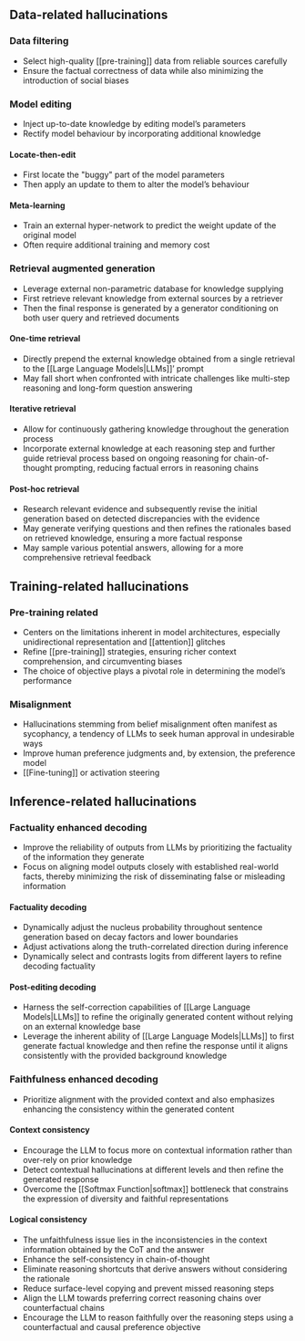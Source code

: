 ## Data-related hallucinations

### Data filtering

- Select high-quality [[pre-training]] data from reliable sources carefully
- Ensure the factual correctness of data while also minimizing the introduction of social biases

### Model editing

- Inject up-to-date knowledge by editing model’s parameters
- Rectify model behaviour by incorporating additional knowledge

#### Locate-then-edit

- First locate the "buggy" part of the model parameters
- Then apply an update to them to alter the model’s behaviour

#### Meta-learning

- Train an external hyper-network to predict the weight update of the original model
- Often require additional training and memory cost

### Retrieval augmented generation

- Leverage external non-parametric database for knowledge supplying
- First retrieve relevant knowledge from external sources by a retriever
- Then the final response is generated by a generator conditioning on both user query and retrieved documents

#### One-time retrieval

- Directly prepend the external knowledge obtained from a single retrieval to the [[Large Language Models|LLMs]]’ prompt
- May fall short when confronted with intricate challenges like multi-step reasoning and long-form question answering

#### Iterative retrieval

- Allow for continuously gathering knowledge throughout the generation process
- Incorporate external knowledge at each reasoning step and further guide retrieval process based on ongoing reasoning for chain-of-thought prompting, reducing factual errors in reasoning chains

#### Post-hoc retrieval

- Research relevant evidence and subsequently revise the initial generation based on detected discrepancies with the evidence
- May generate verifying questions and then refines the rationales based on retrieved knowledge, ensuring a more factual response
- May sample various potential answers, allowing for a more comprehensive retrieval feedback

## Training-related hallucinations

### Pre-training related

- Centers on the limitations inherent in model architectures, especially unidirectional representation and [[attention]] glitches
- Refine [[pre-training]] strategies, ensuring richer context comprehension, and circumventing biases
- The choice of objective plays a pivotal role in determining the model’s performance

### Misalignment

- Hallucinations stemming from belief misalignment often manifest as sycophancy, a tendency of LLMs to seek human approval in undesirable ways
- Improve human preference judgments and, by extension, the preference model
- [[Fine-tuning]] or activation steering

## Inference-related hallucinations

### Factuality enhanced decoding

- Improve the reliability of outputs from LLMs by prioritizing the factuality of the information they generate
- Focus on aligning model outputs closely with established real-world facts, thereby minimizing the risk of disseminating false or misleading information

#### Factuality decoding

- Dynamically adjust the nucleus probability throughout sentence generation based on decay factors and lower boundaries
- Adjust activations along the truth-correlated direction during inference
- Dynamically select and contrasts logits from different layers to refine decoding factuality

#### Post-editing decoding

- Harness the self-correction capabilities of [[Large Language Models|LLMs]] to refine the originally generated content without relying on an external knowledge base
- Leverage the inherent ability of [[Large Language Models|LLMs]] to first generate factual knowledge and then refine the response until it aligns consistently with the provided background knowledge

### Faithfulness enhanced decoding

- Prioritize alignment with the provided context and also emphasizes enhancing the consistency within the generated content

#### Context consistency

- Encourage the LLM to focus more on contextual information rather than over-rely on prior knowledge
- Detect contextual hallucinations at different levels and then refine the generated response
- Overcome the [[Softmax Function|softmax]] bottleneck that constrains the expression of diversity and faithful representations

#### Logical consistency

- The unfaithfulness issue lies in the inconsistencies in the context information obtained by the CoT and the answer
- Enhance the self-consistency in chain-of-thought
- Eliminate reasoning shortcuts that derive answers without considering the rationale
- Reduce surface-level copying and prevent missed reasoning steps
- Align the LLM towards preferring correct reasoning chains over counterfactual chains
- Encourage the LLM to reason faithfully over the reasoning steps using a counterfactual and causal preference objective
